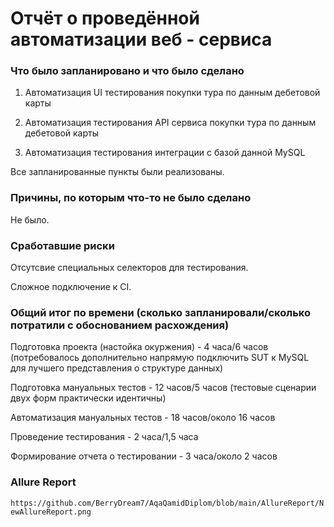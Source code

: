 # **Отчёт о проведённой автоматизации веб - сервиса**

### **Что было запланировано и что было сделано**

1. Автоматизация UI тестирования покупки тура по данным дебетовой карты

2. Автоматизация тестирования API сервиса покупки тура по данным дебетовой карты

3. Автоматизация тестирования интеграции с базой данной MySQL

Все запланированные пункты были реализованы.

### **Причины, по которым что-то не было сделано**

Не было.

### **Сработавшие риски**

Отсутсвие специальных селекторов для тестирования.

Сложное подключение к CI.

### **Общий итог по времени (сколько запланировали/сколько потратили с обоснованием расхождения)**

Подготовка проекта (настойка окуржения) - 4 часа/6 часов (потребовалось дополнительно напрямую подключить SUT к MySQL для лучшего представления о структуре данных)

Подготовка мануальных тестов - 12 часов/5 часов (тестовые сценарии двух форм практически идентичны)

Автоматизация мануальных тестов - 18 часов/около 16 часов

Проведение тестирования - 2 часа/1,5 часа

Формирование отчета о тестировании - 3 часа/около 2 часов

### **Allure Report**

`https://github.com/BerryDream7/AqaQamidDiplom/blob/main/AllureReport/NewAllureReport.png`
